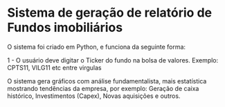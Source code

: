 # Sistema de geração de relatório de Fundos imobiliários

O sistema foi criado em Python, e funciona da seguinte forma: 

1 - O usuário deve digitar o Ticker do fundo na bolsa de valores. Exemplo: CPTS11, VILG11 etc entre virgulas

O sistema gera gráficos com análise fundamentalista, mais estatística mostrando tendências da empresa, por exemplo: Geração de caixa histórico, Investimentos (Capex), Novas aquisições e outros. 
